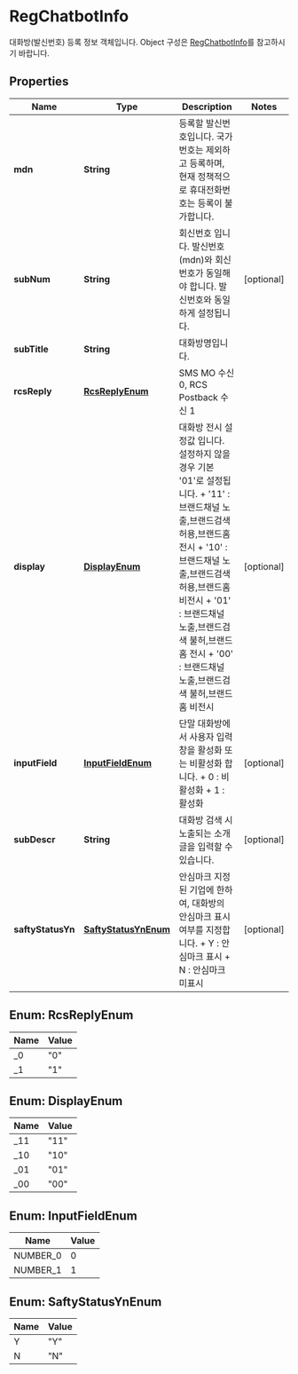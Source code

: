 

# RegChatbotInfo

대화방(발신번호) 등록 정보 객체입니다.   Object 구성은 [RegChatbotInfo](#/RegChatbotInfo)를 참고하시기 바랍니다. 

## Properties

| Name | Type | Description | Notes |
|------------ | ------------- | ------------- | -------------|
|**mdn** | **String** | 등록할 발신번호입니다.  국가번호는 제외하고 등록하며, 현재 정책적으로 휴대전화번호는 등록이 불가합니다.  |  |
|**subNum** | **String** | 회신번호 입니다. 발신번호(mdn)와 회신번호가 동일해야 합니다.  발신번호와 동일하게 설정됩니다.  |  [optional] |
|**subTitle** | **String** | 대화방명입니다. |  |
|**rcsReply** | [**RcsReplyEnum**](#RcsReplyEnum) | SMS MO 수신 0, RCS Postback 수신 1 |  |
|**display** | [**DisplayEnum**](#DisplayEnum) | 대화방 전시 설정값 입니다. 설정하지 않을 경우 기본 &#39;01&#39;로 설정됩니다.      + &#39;11&#39; : 브랜드채널 노출,브랜드검색 허용,브랜드홈 전시     + &#39;10&#39; : 브랜드채널 노출,브랜드검색 허용,브랜드홈 비전시     + &#39;01&#39; : 브랜드채널 노출,브랜드검색 불허,브랜드홈 전시     + &#39;00&#39; : 브랜드채널 노출,브랜드검색 불허,브랜드홈 비전시    |  [optional] |
|**inputField** | [**InputFieldEnum**](#InputFieldEnum) | 단말 대화방에서 사용자 입력창을 활성화 또는 비활성화 합니다.      + 0 : 비활성화     + 1 : 활성화  |  [optional] |
|**subDescr** | **String** | 대화방 검색 시 노출되는 소개글을 입력할 수 있습니다.    |  [optional] |
|**saftyStatusYn** | [**SaftyStatusYnEnum**](#SaftyStatusYnEnum) | 안심마크 지정된 기업에 한하여, 대화방의 안심마크 표시 여부를 지정합니다.      + Y : 안심마크 표시   + N : 안심마크 미표시  |  [optional] |



## Enum: RcsReplyEnum

| Name | Value |
|---- | -----|
| _0 | &quot;0&quot; |
| _1 | &quot;1&quot; |



## Enum: DisplayEnum

| Name | Value |
|---- | -----|
| _11 | &quot;11&quot; |
| _10 | &quot;10&quot; |
| _01 | &quot;01&quot; |
| _00 | &quot;00&quot; |



## Enum: InputFieldEnum

| Name | Value |
|---- | -----|
| NUMBER_0 | 0 |
| NUMBER_1 | 1 |



## Enum: SaftyStatusYnEnum

| Name | Value |
|---- | -----|
| Y | &quot;Y&quot; |
| N | &quot;N&quot; |



